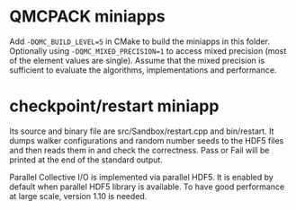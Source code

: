 QMCPACK miniapps
================

Add `-DQMC_BUILD_LEVEL=5` in CMake to build the miniapps in this folder.
Optionally using `-DQMC_MIXED_PRECISION=1` to access mixed precision (most of the element values are single).
Assume that the mixed precision is sufficient to evaluate the algorithms, implementations and performance.


# checkpoint/restart miniapp
Its source and binary file are src/Sandbox/restart.cpp and bin/restart.
It dumps walker configurations and random number seeds to the HDF5 files and then reads them in and check the correctness.
Pass or Fail will be printed at the end of the standard output.

Parallel Collective I/O is implemented via parallel HDF5. It is enabled by default when parallel HDF5 library is available.
To have good performance at large scale, version 1.10 is needed.
